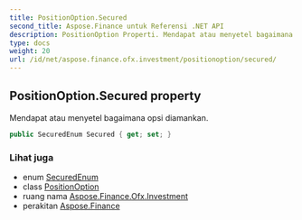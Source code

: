 ```yaml
---
title: PositionOption.Secured
second_title: Aspose.Finance untuk Referensi .NET API
description: PositionOption Properti. Mendapat atau menyetel bagaimana opsi diamankan.
type: docs
weight: 20
url: /id/net/aspose.finance.ofx.investment/positionoption/secured/
---
```

## PositionOption.Secured property

Mendapat atau menyetel bagaimana opsi diamankan.

```csharp
public SecuredEnum Secured { get; set; }
```

### Lihat juga

* enum [SecuredEnum](../../securedenum/)
* class [PositionOption](../)
* ruang nama [Aspose.Finance.Ofx.Investment](../../positionoption/)
* perakitan [Aspose.Finance](../../../)


